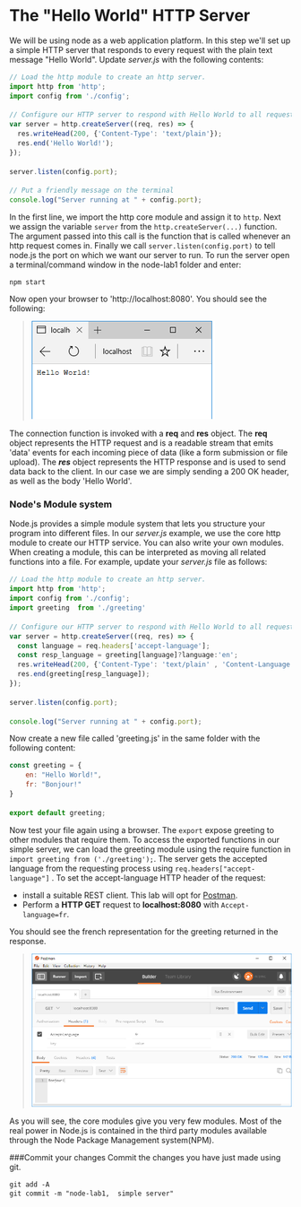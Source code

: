 # The "Hello World" HTTP Server

We will be using node as a web application platform. In this step we'll set up a simple HTTP server that responds to every request with the plain text message "Hello World". Update *server.js*  with the following contents:

```javascript
// Load the http module to create an http server.
import http from 'http';
import config from './config';

// Configure our HTTP server to respond with Hello World to all requests.
var server = http.createServer((req, res) => {
  res.writeHead(200, {'Content-Type': 'text/plain'});
  res.end('Hello World!');
});

server.listen(config.port);

// Put a friendly message on the terminal
console.log("Server running at " + config.port);
```

In the first line, we import the http core module and assign it to ``http``. Next we assign the variable  ``server`` from the ``http.createServer(...)`` function. The argument passed into this call is the function that is called whenever an http request comes in.
Finally we call ``server.listen(config.port)`` to tell node.js the port on which we want our server to run.
To run the server open a terminal/command window in the node-lab1 folder and enter:

```
npm start
```
Now open your browser to 'http://localhost:8080'. You should see the following:

>![Node Hello World](./img/hello_world.png)


The connection function is invoked with a **req** and **res** object. The **req** object represents the HTTP request and is a readable stream that emits 'data' events for each incoming piece of data (like a form submission or file upload). The ***res*** object represents the HTTP response and is used to send data back to the client. In our case we are simply sending a 200 OK header, as well as the body 'Hello World'.

### Node's Module system
Node.js provides a simple module system that lets you structure your program into different files. In our *server.js* example, we use the core http module to create our HTTP service. You can also write your own modules. When creating a module, this can be interpreted as moving all related functions into a file. For example, update your *server.js* file as follows:


```javascript
// Load the http module to create an http server.
import http from 'http';
import config from './config';
import greeting  from './greeting'

// Configure our HTTP server to respond with Hello World to all requests.
var server = http.createServer((req, res) => {
  const language = req.headers['accept-language'];
  const resp_language = greeting[language]?language:'en';
  res.writeHead(200, {'Content-Type': 'text/plain' , 'Content-Language': resp_language});
  res.end(greeting[resp_language]);
});

server.listen(config.port);

console.log("Server running at " + config.port);
```

Now create a new file called 'greeting.js' in the same folder with the following content:

```javascript
const greeting = {
    en: "Hello World!",
    fr: "Bonjour!"
}

export default greeting;
```

Now test your file again using a browser. The ``export`` expose greeting to other modules that require them. To access the exported functions in our simple server, we can load the greeting module using the require function in ``import greeting from ('./greeting');``. The server gets the accepted language from the requesting process using ``req.headers["accept-language"]`` . To set the accept-language HTTP header of the request:

- install a suitable REST client. This lab will opt for [Postman](https://www.getpostman.com/).
- Perform a **HTTP GET** request to **localhost:8080** with ``Accept-language=fr``.

You should see the french representation for the greeting returned in the response.

> ![Greeting in French](./img/greeting_in_french.png)

As you will see, the core modules give you very few modules. Most of the real power in Node.js is contained in the third party modules available through the Node Package Management system(NPM).

###Commit your changes
Commit the changes you have just made using git.

```script
git add -A
git commit -m "node-lab1,  simple server"
```
